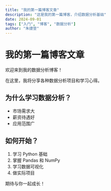 ```yaml
---
title: "我的第一篇博客文章"
description: "这是我的第一篇博客，介绍数据分析基础"
date: 2024-09-01
tags: ["入门", "博客", "数据分析"]
author: "朱捷登"
---
```


# 我的第一篇博客文章

欢迎来到我的数据分析博客！

在这里，我将分享各种数据分析项目和学习心得。

## 为什么学习数据分析？

- 市场需求大
- 薪资待遇好
- 应用范围广

## 如何开始？

1. 学习 Python 基础
2. 掌握 Pandas 和 NumPy
3. 学习数据可视化
4. 做实际项目

期待与你一起成长！
